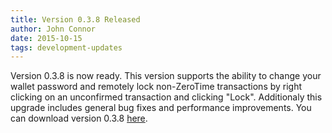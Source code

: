 ```yaml
---
title: Version 0.3.8 Released
author: John Connor
date: 2015-10-15
tags: development-updates
---
```

Version 0.3.8 is now ready. This version supports the ability to change your
wallet password and remotely lock non-ZeroTime transactions by right clicking
on an unconfirmed transaction and clicking "Lock". Additionaly this upgrade
includes general bug fixes and performance improvements. You can download
version 0.3.8 [here](https://vcash.info/downloads).
